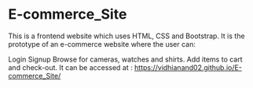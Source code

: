 # E-commerce_Site
This is a frontend website which uses HTML, CSS and Bootstrap. It is the prototype of an e-commerce website where the user can:

Login
Signup
Browse for cameras, watches and shirts.
Add items to cart and check-out. It can be accessed at : https://vidhianand02.github.io/E-commerce_Site/
